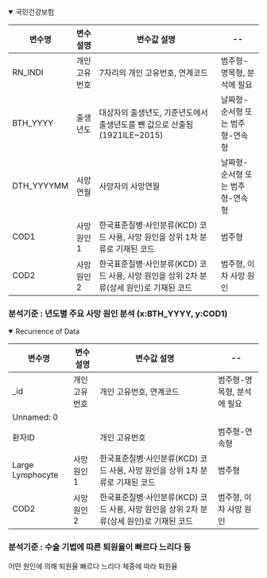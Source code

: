 
<details open>
<summary>국민건강보험</summary>


| 변수명 | 변수 설명 | 변수값 설명 | -- |
| -- | -- | -- | -- |
| RN_INDI | 개인고유번호 | 7자리의 개인 고유번호, 연계코드 | 범주형-명목형, 분석에 필요|
| BTH_YYYY  | 출생년도  | 대상자의 출생년도, 기준년도에서 출생년도를 뺀 값으로 산출됨 (1921ILE~2015) | 날짜형-순서형 또는 범주형-연속형 |
| DTH_YYYYMM  | 사망연월 | 사망자의 사망연월 | 날짜형-순서형 또는 범주형-연속형 |                                                
| COD1  | 사망원인1 | 한국표준질병‧사인분류(KCD) 코드 사용, 사망 원인을 상위 1차 분류로 기재된 코드 | 범주형 |
| COD2  | 사망원인2  | 한국표준질병‧사인분류(KCD) 코드 사용, 사망 원인을 상위 2차 분류(상세 원인)로 기재된 코드 | 범주형, 이차 사망 원인 |


### 분석기준 : 년도별 주요 사망 원인 분석 (x:BTH_YYYY, y:COD1)

</details>


<details open>
<summary>Recurrence of Data</summary>


| 변수명 | 변수 설명 | 변수값 설명 | -- |
| -- | -- | -- | -- |
| _id | 개인고유번호 | 개인 고유번호, 연계코드 | 범주형-명목형, 분석에 필요|
| Unnamed: 0 |   |  |  |
| 환자ID  |  | 개인 고유번호  | 범주형-연속형 |                                                
| Large Lymphocyte | 사망원인1 | 한국표준질병‧사인분류(KCD) 코드 사용, 사망 원인을 상위 1차 분류로 기재된 코드 | 범주형 |
| COD2  | 사망원인2  | 한국표준질병‧사인분류(KCD) 코드 사용, 사망 원인을 상위 2차 분류(상세 원인)로 기재된 코드 | 범주형, 이차 사망 원인 |


### 분석기준 : 수술 기법에 따른 퇴원율이 빠르다 느리다 등 
어떤 원인에 의해 퇴원율 빠르다 느리다 
체중에 따라 퇴원율 

</details>